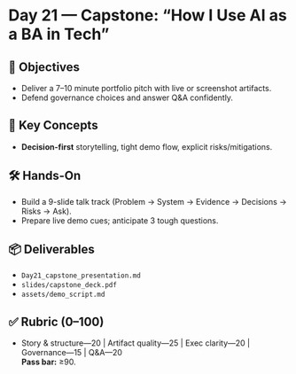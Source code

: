 # Day 21 — Capstone: “How I Use AI as a BA in Tech”

## 🎯 Objectives
- Deliver a 7–10 minute portfolio pitch with live or screenshot artifacts.
- Defend governance choices and answer Q&A confidently.

## 🧠 Key Concepts
- **Decision-first** storytelling, tight demo flow, explicit risks/mitigations.

## 🛠 Hands-On
- Build a 9-slide talk track (Problem → System → Evidence → Decisions → Risks → Ask).
- Prepare live demo cues; anticipate 3 tough questions.

## 📦 Deliverables
- `Day21_capstone_presentation.md`
- `slides/capstone_deck.pdf`
- `assets/demo_script.md`

## ✅ Rubric (0–100)
- Story & structure—20 | Artifact quality—25 | Exec clarity—20 | Governance—15 | Q&A—20  
**Pass bar:** ≥90.

